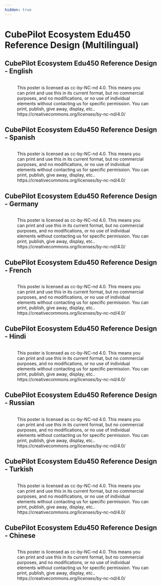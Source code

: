 ```yaml
---
hidden: true
---
```


# CubePilot Ecosystem Edu450 Reference Design (Multilingual)

## CubePilot Ecosystem Edu450 Reference Design - English

<figure><img src="../.gitbook/assets/CubePilot Ecosystem Edu450 Reference Design - English (1).jpg" alt=""><figcaption><p>This poster is licensed as cc-by-NC-nd 4.0. This means you can print and use this in its current format, but no commercial purposes, and no modifications, or no use of individual elements without contacting us for specific permission. You can print, publish, give away, display, etc.. <br>https://creativecommons.org/licenses/by-nc-nd/4.0/</p></figcaption></figure>

## CubePilot Ecosystem Edu450 Reference Design - Spanish

<figure><img src="../.gitbook/assets/CubePilot Ecosystem Edu450 Reference Design - Spanish (1).jpg" alt=""><figcaption><p>This poster is licensed as cc-by-NC-nd 4.0. This means you can print and use this in its current format, but no commercial purposes, and no modifications, or no use of individual elements without contacting us for specific permission. You can print, publish, give away, display, etc.. <br>https://creativecommons.org/licenses/by-nc-nd/4.0/</p></figcaption></figure>

## CubePilot Ecosystem Edu450 Reference Design - Germany

<figure><img src="../.gitbook/assets/CubePilot Ecosystem Edu450 Reference Design - Germany (1).jpg" alt=""><figcaption><p>This poster is licensed as cc-by-NC-nd 4.0. This means you can print and use this in its current format, but no commercial purposes, and no modifications, or no use of individual elements without contacting us for specific permission. You can print, publish, give away, display, etc.. <br>https://creativecommons.org/licenses/by-nc-nd/4.0/</p></figcaption></figure>

## CubePilot Ecosystem Edu450 Reference Design - French

<figure><img src="../.gitbook/assets/CubePilot Ecosystem Edu450 Reference Design - French (1).jpg" alt=""><figcaption><p>This poster is licensed as cc-by-NC-nd 4.0. This means you can print and use this in its current format, but no commercial purposes, and no modifications, or no use of individual elements without contacting us for specific permission. You can print, publish, give away, display, etc.. <br>https://creativecommons.org/licenses/by-nc-nd/4.0/</p></figcaption></figure>

## CubePilot Ecosystem Edu450 Reference Design - Hindi

<figure><img src="../.gitbook/assets/CubePilot Ecosystem Edu450 Reference Design - Hindi (1).jpg" alt=""><figcaption><p>This poster is licensed as cc-by-NC-nd 4.0. This means you can print and use this in its current format, but no commercial purposes, and no modifications, or no use of individual elements without contacting us for specific permission. You can print, publish, give away, display, etc.. <br>https://creativecommons.org/licenses/by-nc-nd/4.0/</p></figcaption></figure>

## CubePilot Ecosystem Edu450 Reference Design - Russian

<figure><img src="../.gitbook/assets/CubePilot Ecosystem Edu450 Reference Design - Russian (1).jpg" alt=""><figcaption><p>This poster is licensed as cc-by-NC-nd 4.0. This means you can print and use this in its current format, but no commercial purposes, and no modifications, or no use of individual elements without contacting us for specific permission. You can print, publish, give away, display, etc.. <br>https://creativecommons.org/licenses/by-nc-nd/4.0/</p></figcaption></figure>

## CubePilot Ecosystem Edu450 Reference Design - Turkish

<figure><img src="../.gitbook/assets/CubePilot Ecosystem Edu450 Reference Design - Turkish (2).jpg" alt=""><figcaption><p>This poster is licensed as cc-by-NC-nd 4.0. This means you can print and use this in its current format, but no commercial purposes, and no modifications, or no use of individual elements without contacting us for specific permission. You can print, publish, give away, display, etc.. <br>https://creativecommons.org/licenses/by-nc-nd/4.0/</p></figcaption></figure>

## CubePilot Ecosystem Edu450 Reference Design - Chinese

<figure><img src="../.gitbook/assets/CubePilot Ecosystem Edu450 Reference Design - Chinese (1).jpg" alt=""><figcaption><p>This poster is licensed as cc-by-NC-nd 4.0. This means you can print and use this in its current format, but no commercial purposes, and no modifications, or no use of individual elements without contacting us for specific permission. You can print, publish, give away, display, etc.. <br>https://creativecommons.org/licenses/by-nc-nd/4.0/</p></figcaption></figure>
